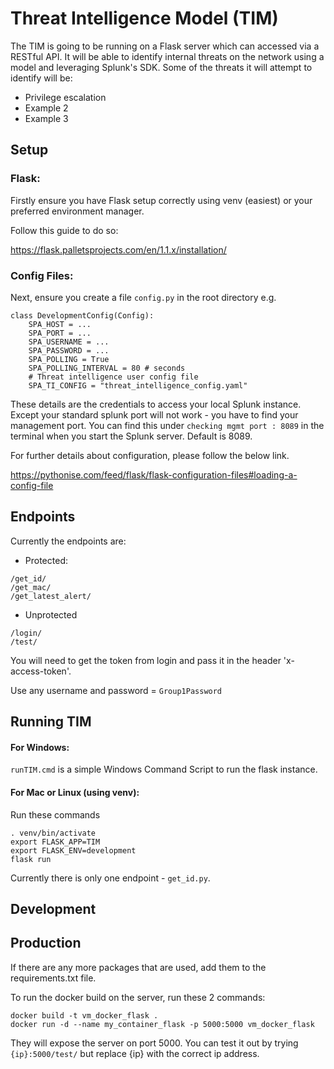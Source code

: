 # Threat Intelligence Model (TIM)

The TIM is going to be running on a Flask server which can accessed via a RESTful API. It will be able to identify internal threats on the network using a model and leveraging Splunk's SDK. Some of the threats it will attempt to identify will be:
- Privilege escalation
- Example 2
- Example 3

## Setup

### Flask:
Firstly ensure you have Flask setup correctly using venv (easiest) or your preferred environment manager.

Follow this guide to do so:

https://flask.palletsprojects.com/en/1.1.x/installation/

### Config Files:
Next, ensure you create a file `config.py` in the root directory e.g.

```
class DevelopmentConfig(Config):
	SPA_HOST = ...
	SPA_PORT = ...
	SPA_USERNAME = ...
	SPA_PASSWORD = ...
	SPA_POLLING = True
	SPA_POLLING_INTERVAL = 80 # seconds
	# Threat intelligence user config file
	SPA_TI_CONFIG = "threat_intelligence_config.yaml"
```

These details are the credentials to access your local Splunk instance. Except your standard splunk port will not work - you have to find your management port. You can find this under `checking mgmt port : 8089` in the terminal when you start the Splunk server. Default is 8089.

For further details about configuration, please follow the below link.

https://pythonise.com/feed/flask/flask-configuration-files#loading-a-config-file

## Endpoints
Currently the endpoints are:

- Protected:
```
/get_id/
/get_mac/
/get_latest_alert/
```
- Unprotected
```
/login/
/test/
```
You will need to get the token from login and pass it in the header 'x-access-token'.

Use any username and password = `Group1Password`

## Running TIM

#### For Windows:
`runTIM.cmd` is a simple Windows Command Script to run the flask instance.

#### For Mac or Linux (using venv):
Run these commands
```
. venv/bin/activate
export FLASK_APP=TIM
export FLASK_ENV=development
flask run
```


Currently there is only one endpoint - `get_id.py`.

## Development

## Production

If there are any more packages that are used, add them to the requirements.txt file.

To run the docker build on the server, run these 2 commands:
```
docker build -t vm_docker_flask .
docker run -d --name my_container_flask -p 5000:5000 vm_docker_flask
```

They will expose the server on port 5000. You can test it out by trying `{ip}:5000/test/` but replace {ip} with the correct ip address.
